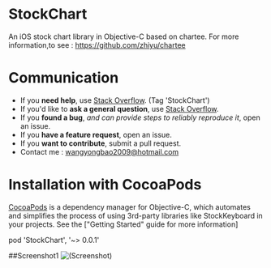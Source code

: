 # StockChart
An iOS stock chart library in Objective-C based on chartee. For more information,to see : https://github.com/zhiyu/chartee
# Communication

- If you **need help**, use [Stack Overflow](http://stackoverflow.com/questions/tagged/afnetworking). (Tag 'StockChart')
- If you'd like to **ask a general question**, use [Stack Overflow](http://stackoverflow.com/questions/tagged/afnetworking).
- If you **found a bug**, _and can provide steps to reliably reproduce it_, open an issue.
- If you **have a feature request**, open an issue.
- If you **want to contribute**, submit a pull request.
- Contact me : wangyongbao2009@hotmail.com

# Installation with CocoaPods

[CocoaPods](https://cocoapods.org/) is a dependency manager for Objective-C, which automates and simplifies the process of using 3rd-party libraries like StockKeyboard in your projects. See the ["Getting Started" guide for more information]

pod 'StockChart', '~> 0.0.1'

##Screenshot1
![(Screenshot)](https://github.com/YongbaoWang/StockChart/blob/master/Demo/FenShiChart/screenshot%402x.png)



